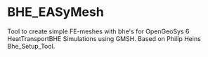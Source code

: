 # BHE_EASyMesh
Tool to create simple FE-meshes with bhe's for OpenGeoSys 6 HeatTransportBHE Simulations using GMSH. Based on Philip Heins Bhe_Setup_Tool.
